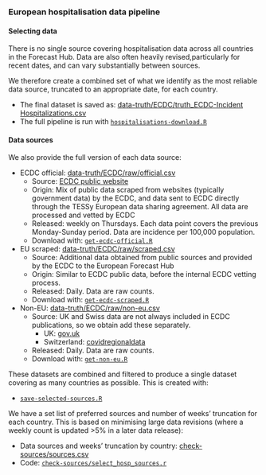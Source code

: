 
### European hospitalisation data pipeline

#### Selecting data

There is no single source covering hospitalisation data across all countries in the Forecast Hub. Data are also often heavily revised,particularly for recent dates, and can vary substantially between sources.

We therefore create a combined set of what we identify as the most reliable data source, truncated to an appropriate date, for each country.

-   The final dataset is saved as: [data-truth/ECDC/truth\_ECDC-Incident Hospitalizations.csv](../data-truth/ECDC/truth_ECDC-Incident%20Hospitalizations.csv)
-   The full pipeline is run with [`hospitalisations-download.R`](../code/auto_download/hospitalisations-download.R)

#### Data sources

We also provide the full version of each data source:

-   ECDC official: [data-truth/ECDC/raw/official.csv](../data-truth/ECDC/raw/official.csv)
    -   Source: [ECDC public website](https://www.ecdc.europa.eu/en/publications-data/download-data-hospital-and-icu-admission-rates-and-current-occupancy-covid-19)
    -   Origin: Mix of public data scraped from websites (typically government data) by the ECDC, and data sent to ECDC directly through the TESSy European data sharing agreement. All data are processed and vetted by ECDC
    -   Released: weekly on Thursdays. Each data point covers the previous Monday-Sunday period. Data are incidence per 100,000 population.
    -   Download with: [`get-ecdc-official.R`](./get-ecdc-official.R)
-   EU scraped: [data-truth/ECDC/raw/scraped.csv](../data-truth/ECDC/raw/scraped.csv)
    -   Source: Additional data obtained from public sources and provided by the ECDC to the European Forecast Hub
    -   Origin: Similar to ECDC public data, before the internal ECDC vetting process.
    -   Released: Daily. Data are raw counts.
    -   Download with: [`get-ecdc-scraped.R`](./get-ecdc-scraped.R)
-   Non-EU:
    [data-truth/ECDC/raw/non-eu.csv](../data-truth/ECDC/raw/non-eu.csv)
    -   Source: UK and Swiss data are not always included in ECDC publications, so we obtain add these separately.
        -   UK: [gov.uk](https://coronavirus.data.gov.uk/details/healthcare)
        -   Switzerland: [covidregionaldata](https://github.com/epiforecasts/covidregionaldata)
    -   Released: Daily. Data are raw counts.
    -   Download with: [`get-non-eu.R`](./get-non-eu.R)

These datasets are combined and filtered to produce a single dataset covering as many countries as possible. This is created with:

-   [`save-selected-sources.R`](./save-selected-sources.R)

We have a set list of preferred sources and number of weeks’ truncation for each country. This is based on minimising large data revisions (where a weekly count is updated &gt;5% in a later data release):

-   Data sources and weeks’ truncation by country: [check-sources/sources.csv](./check-sources/sources.csv)
-   Code: [`check-sources/select_hosp_sources.r`](./check-sources/select_hosp_sources.r)
